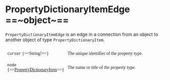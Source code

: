 # PropertyDictionaryItemEdge ==~object~==

`PropertyDictionaryItemEdge` is an edge in a connection from an object to another object of type `PropertyDictionaryItem`.

<style type="text/css">
.tg  {border:none;border-collapse:collapse;border-spacing:0;}
.tg td{border-color:white;border-style:solid;border-width:1px;font-family:Circular Std;font-size:14px;
  overflow:hidden;padding:10px 5px;word-break:normal;}
.tg th{border-color:white;border-style:solid;border-width:1px;font-family:Circular Std;font-size:14px;
  font-weight:normal;overflow:hidden;padding:10px 5px;word-break:normal;}
.tg .tg-0lax{border-color:#ffffff;text-align:left;vertical-align:top}
.tg .tg-0pky:nth-child(1),
.tg .tg-0lax:nth-child(1) {width: 30%;}
.tg .tg-0pky:nth-child(2),
.tg .tg-0lax:nth-child(2) {width: 70%;}
</style>
<table class="tg">
<tbody>
<tr>
    <td class="tg-0pky"><code>cursor</code> {==String!==}</td>
    <td class="tg-0pky">The unique identifier of the property type.</td>
</tr>
<tr>
    <td class="tg-0pky"><code>node</code> {==<a href="../PropertyDictItem">PropertyDictionaryItem</a>==} </td>
    <td class="tg-0pky">The name or title of the property type.</td>
</tr>
</tbody>
</table>
